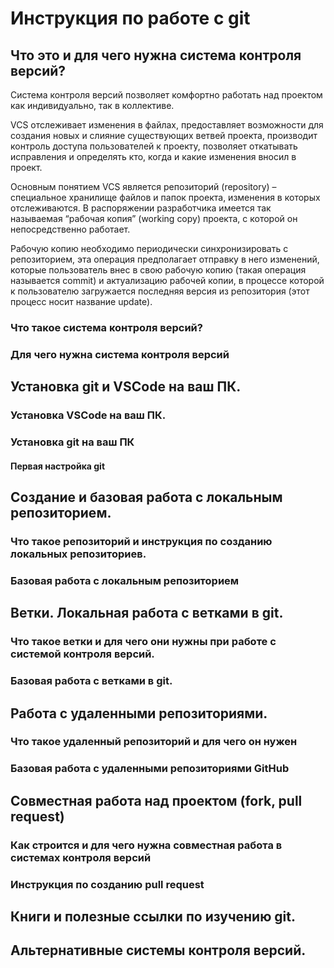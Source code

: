 # Инструкция по работе с git

## Что это и для чего нужна система контроля версий?

Система контроля версий позволяет комфортно работать над проектом как индивидуально, так в коллективе. 

VCS отслеживает изменения в файлах, предоставляет возможности для создания новых и слияние существующих ветвей проекта, производит контроль доступа пользователей к проекту, позволяет откатывать исправления и определять кто, когда и какие изменения вносил в проект. 

Основным понятием VCS является репозиторий (repository) – специальное хранилище файлов и папок проекта, изменения в которых отслеживаются. В распоряжении разработчика имеется так называемая “рабочая копия” (working copy) проекта, с которой он непосредственно работает. 

Рабочую копию необходимо периодически синхронизировать с репозиторием, эта операция предполагает отправку в него изменений, которые пользователь внес в свою рабочую копию (такая операция называется commit) и актуализацию рабочей копии, в процессе которой к пользователю загружается последняя версия из репозитория (этот процесс носит название update).

### Что такое система контроля версий?

### Для чего нужна система контроля версий

## Установка git и VSCode на ваш ПК.

### Установка VSCode на ваш ПК.

### Установка git на ваш ПК

#### Первая настройка git

## Создание и базовая работа с локальным репозиторием.

### Что такое репозиторий и инструкция по созданию локальных репозиториев.

### Базовая работа с локальным репозиторием

## Ветки. Локальная работа с ветками в git.

### Что такое ветки и для чего они нужны при работе с системой контроля версий.

### Базовая работа с ветками в git.

## Работа с удаленными репозиториями.

### Что такое удаленный репозиторий и для чего он нужен

### Базовая работа с удаленными репозиториями GitHub

## Совместная работа над проектом (fork, pull request)

### Как строится и для чего нужна совместная работа в системах контроля версий

### Инструкция по созданию pull request

## Книги и полезные ссылки по изучению git.

## Альтернативные системы контроля версий.
